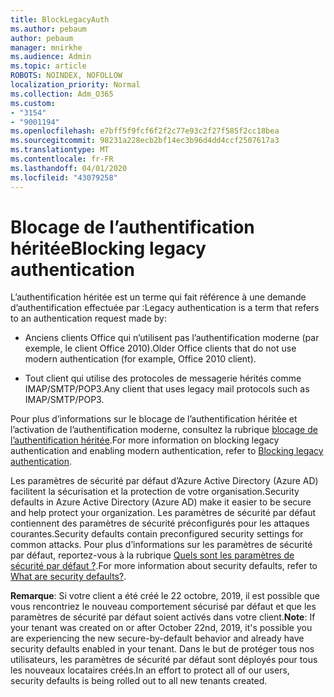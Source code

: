 ```yaml
---
title: BlockLegacyAuth
ms.author: pebaum
author: pebaum
manager: mnirkhe
ms.audience: Admin
ms.topic: article
ROBOTS: NOINDEX, NOFOLLOW
localization_priority: Normal
ms.collection: Adm_O365
ms.custom:
- "3154"
- "9001194"
ms.openlocfilehash: e7bff5f9fcf6f2f2c77e93c2f27f585f2cc18bea
ms.sourcegitcommit: 98231a228ecb2bf14ec3b96d4dd4ccf2507617a3
ms.translationtype: MT
ms.contentlocale: fr-FR
ms.lasthandoff: 04/01/2020
ms.locfileid: "43079258"
---
```

# <a name="blocking-legacy-authentication"></a><span data-ttu-id="00b72-102">Blocage de l’authentification héritée</span><span class="sxs-lookup"><span data-stu-id="00b72-102">Blocking legacy authentication</span></span>

<span data-ttu-id="00b72-103">L’authentification héritée est un terme qui fait référence à une demande d’authentification effectuée par :</span><span class="sxs-lookup"><span data-stu-id="00b72-103">Legacy authentication is a term that refers to an authentication request made by:</span></span>

- <span data-ttu-id="00b72-104">Anciens clients Office qui n’utilisent pas l’authentification moderne (par exemple, le client Office 2010).</span><span class="sxs-lookup"><span data-stu-id="00b72-104">Older Office clients that do not use modern authentication (for example, Office 2010 client).</span></span>

- <span data-ttu-id="00b72-105">Tout client qui utilise des protocoles de messagerie hérités comme IMAP/SMTP/POP3.</span><span class="sxs-lookup"><span data-stu-id="00b72-105">Any client that uses legacy mail protocols such as IMAP/SMTP/POP3.</span></span>

<span data-ttu-id="00b72-106">Pour plus d’informations sur le blocage de l’authentification héritée et l’activation de l’authentification moderne, consultez la rubrique [blocage de l’authentification héritée](https://docs.microsoft.com/azure/active-directory/conditional-access/concept-conditional-access-block-legacy-authentication).</span><span class="sxs-lookup"><span data-stu-id="00b72-106">For more information on blocking legacy authentication and enabling modern authentication, refer to [Blocking legacy authentication](https://docs.microsoft.com/azure/active-directory/conditional-access/concept-conditional-access-block-legacy-authentication).</span></span>

<span data-ttu-id="00b72-107">Les paramètres de sécurité par défaut d’Azure Active Directory (Azure AD) facilitent la sécurisation et la protection de votre organisation.</span><span class="sxs-lookup"><span data-stu-id="00b72-107">Security defaults in Azure Active Directory (Azure AD) make it easier to be secure and help protect your organization.</span></span> <span data-ttu-id="00b72-108">Les paramètres de sécurité par défaut contiennent des paramètres de sécurité préconfigurés pour les attaques courantes.</span><span class="sxs-lookup"><span data-stu-id="00b72-108">Security defaults contain preconfigured security settings for common attacks.</span></span>
<span data-ttu-id="00b72-109">Pour plus d’informations sur les paramètres de sécurité par défaut, reportez-vous à la rubrique [Quels sont les paramètres de sécurité par défaut ?](https://docs.microsoft.com/azure/active-directory/fundamentals/concept-fundamentals-security-defaults).</span><span class="sxs-lookup"><span data-stu-id="00b72-109">For more information about security defaults, refer to [What are security defaults?](https://docs.microsoft.com/azure/active-directory/fundamentals/concept-fundamentals-security-defaults).</span></span> 

<span data-ttu-id="00b72-110">**Remarque**: Si votre client a été créé le 22 octobre, 2019, il est possible que vous rencontriez le nouveau comportement sécurisé par défaut et que les paramètres de sécurité par défaut soient activés dans votre client.</span><span class="sxs-lookup"><span data-stu-id="00b72-110">**Note**:  If your tenant was created on or after October 22nd, 2019, it's possible you are experiencing the new secure-by-default behavior and already have security defaults enabled in your tenant.</span></span>  <span data-ttu-id="00b72-111">Dans le but de protéger tous nos utilisateurs, les paramètres de sécurité par défaut sont déployés pour tous les nouveaux locataires créés.</span><span class="sxs-lookup"><span data-stu-id="00b72-111">In an effort to protect all of our users, security defaults is being rolled out to all new tenants created.</span></span>
